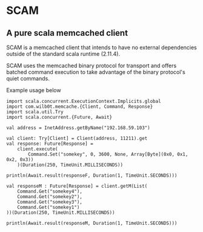# SCAM
## A pure scala memcached client

SCAM is a memcached client that intends to have no external dependencies outside
of the standard scala runtime (2.11.4).

SCAM uses the memcached binary protocol for transport and offers batched
command execution to take advantage of the binary protocol's quiet 
commands.

Example usage below

```
import scala.concurrent.ExecutionContext.Implicits.global
import com.wilb0t.memcache.{Client, Command, Response}
import scala.util.Try
import scala.concurrent.{Future, Await}

val address = InetAddress.getByName("192.168.59.103")

val client: Try[Client] = Client(address, 11211).get
val response: Future[Response] = 
    client.execute(
        Command.Set("somekey", 0, 3600, None, Array[Byte](0x0, 0x1, 0x2, 0x3))
    )(Duration(250, TimeUnit.MILLISECONDS))

println(Await.result(responseF, Duration(1, TimeUnit.SECONDS)))

val responseM : Future[Response] = client.getM(List(
    Command.Get("somekey4"),
    Command.Get("somekey2"),
    Command.Get("somekey3"),
    Command.Get("somekey1")
))(Duration(250, TimeUnit.MILLISECONDS))

println(Await.result(responseM, Duration(1, TimeUnit.SECONDS)))
```
